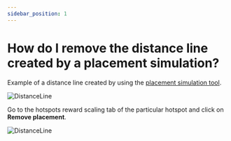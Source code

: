 ```yaml
---
sidebar_position: 1
---
```


# How do I remove the distance line created by a placement simulation?

Example of a distance line created by using the [placement simulation tool](../advanced/hotspot-status/#placement-simulation).

![DistanceLine](/img/faq/placement-distance-line.png)

Go to the hotspots reward scaling tab of the particular hotspot and click on **Remove placement**.

![DistanceLine](/img/faq/placement-distance-line-2.png)
